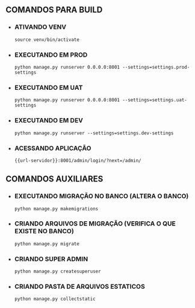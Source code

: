 
## COMANDOS PARA BUILD
- ### ATIVANDO VENV
      source venv/bin/activate

- ### EXECUTANDO EM PROD
      python manage.py runserver 0.0.0.0:8001 --settings=settings.prod-settings

- ### EXECUTANDO EM UAT
      python manage.py runserver 0.0.0.0:8001 --settings=settings.uat-settings

- ### EXECUTANDO EM DEV
      python manage.py runserver --settings=settings.dev-settings

- ### ACESSANDO APLICAÇÃO
      {{url-servidor}}:8001/admin/login/?next=/admin/

## COMANDOS AUXILIARES
- ### EXECUTANDO MIGRAÇÃO NO BANCO (ALTERA O BANCO)
      python manage.py makemigrations

- ### CRIANDO ARQUIVOS DE MIGRAÇÃO (VERIFICA O QUE EXISTE NO BANCO)
      python manage.py migrate

- ### CRIANDO SUPER ADMIN
      python manage.py createsuperuser

- ### CRIANDO PASTA DE ARQUIVOS ESTATICOS
      python manage.py collectstatic


